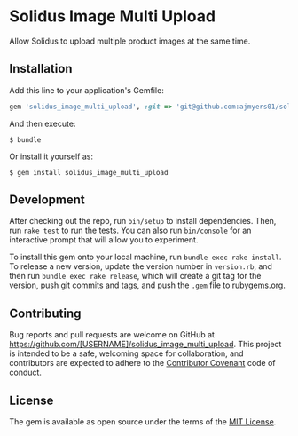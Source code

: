 # Solidus Image Multi Upload

Allow Solidus to upload multiple product images at the same time.

## Installation

Add this line to your application's Gemfile:

```ruby
gem 'solidus_image_multi_upload', :git => 'git@github.com:ajmyers01/solidus_image_multi_upload.git'
```

And then execute:

    $ bundle

Or install it yourself as:

    $ gem install solidus_image_multi_upload

## Development

After checking out the repo, run `bin/setup` to install dependencies. Then, run `rake test` to run the tests. You can also run `bin/console` for an interactive prompt that will allow you to experiment.

To install this gem onto your local machine, run `bundle exec rake install`. To release a new version, update the version number in `version.rb`, and then run `bundle exec rake release`, which will create a git tag for the version, push git commits and tags, and push the `.gem` file to [rubygems.org](https://rubygems.org).

## Contributing

Bug reports and pull requests are welcome on GitHub at https://github.com/[USERNAME]/solidus_image_multi_upload. This project is intended to be a safe, welcoming space for collaboration, and contributors are expected to adhere to the [Contributor Covenant](http://contributor-covenant.org) code of conduct.


## License

The gem is available as open source under the terms of the [MIT License](http://opensource.org/licenses/MIT).

